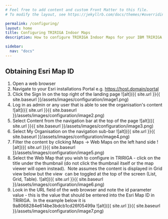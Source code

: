 ```yaml
---
# Feel free to add content and custom Front Matter to this file.
# To modify the layout, see https://jekyllrb.com/docs/themes/#overriding-theme-defaults

permalink: /configuring/
layout: home
title: Configuring TRIRIGA Indoor Maps
description: How to configure TRIRIGA Indoor Maps for your IBM TRIRIGA solution.

sidebar:
  nav: "docs"
---
```


## Obtaining Esri Map ID

1. Open a web browser
1. Navigate to your Esri installations Portal e.g. https://host.domain/portal
1. Click the Sign In on the top right of the landing page
![alt]({{ site.url }}{{ site.baseurl }}/assets/images/configuration/image1.png)
1. Log in as admin or any user that is able to see the organisation's content
![alt]({{ site.url }}{{ site.baseurl }}/assets/images/configuration/image2.png)
1. Select Content from the navigation bar at the top of the page
![alt]({{ site.url }}{{ site.baseurl }}/assets/images/configuration/image3.png)
1. Select My Organisation on the navigation sub-bar
![alt]({{ site.url }}{{ site.baseurl }}/assets/images/configuration/image4.png)
1. Filter the content by clicking Maps -> Web Maps on the left hand side
![alt]({{ site.url }}{{ site.baseurl }}/assets/images/configuration/image5.png)
1. Select the Web Map that you wish to configure in TRIRIGA - click on the title under the thumbnail (do not click the thumbnail itself or the map viewer will open instead).  Note assumes the content is displayed in Grid view below but the view  can be toggled at the top of the screen (List, Grid, Table).
![alt]({{ site.url }}{{ site.baseurl }}/assets/images/configuration/image6.png)
1. Look in the URL field of the web browser and note the id parameter value - this is the value that should be entered into the Esri Map ID in TRIRIGA.  In the example below it is 9a8068284e614be3bdcb1cd26f05499a
![alt]({{ site.url }}{{ site.baseurl }}/assets/images/configuration/image7.png)